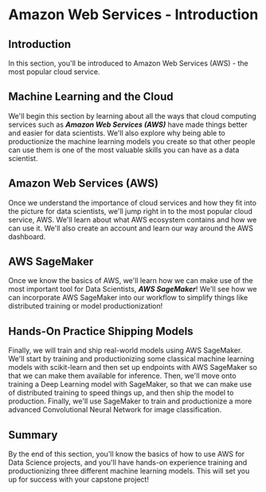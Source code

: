 
# Amazon Web Services - Introduction 

## Introduction

In this section, you'll be introduced to Amazon Web Services (AWS) - the most popular cloud service. 

## Machine Learning and the Cloud

We'll begin this section by learning about all the ways that cloud computing services such as **_Amazon Web Services (AWS)_** have made things better and easier for data scientists. We'll also explore why being able to productionize the machine learning models you create so that other people can use them is one of the most valuable skills you can have as a data scientist. 

## Amazon Web Services (AWS)

Once we understand the importance of cloud services and how they fit into the picture for data scientists, we'll jump right in to the most popular cloud service, AWS. We'll learn about what AWS ecosystem contains and how we can use it. We'll also create an account and learn our way around the AWS dashboard. 

## AWS SageMaker

Once we know the basics of AWS, we'll learn how we can make use of the most important tool for Data Scientists, **_AWS SageMaker_**! We'll see how we can incorporate AWS SageMaker into our workflow to simplify things like distributed training or model productionization! 

## Hands-On Practice Shipping Models

Finally, we will train and ship real-world models using AWS SageMaker. We'll start by training and productionizing some classical machine learning models with scikit-learn and then set up endpoints with AWS SageMaker so that we can make them available for inference. Then, we'll move onto training a Deep Learning model with SageMaker, so that we can make use of distributed training to speed things up, and then ship the model to production. Finally, we'll use SageMaker to train and productionize a more advanced Convolutional Neural Network for image classification. 


## Summary

By the end of this section, you'll know the basics of how to use AWS for Data Science projects, and you'll have hands-on experience training and productionizing three different machine learning models. This will set you up for success with your capstone project!
